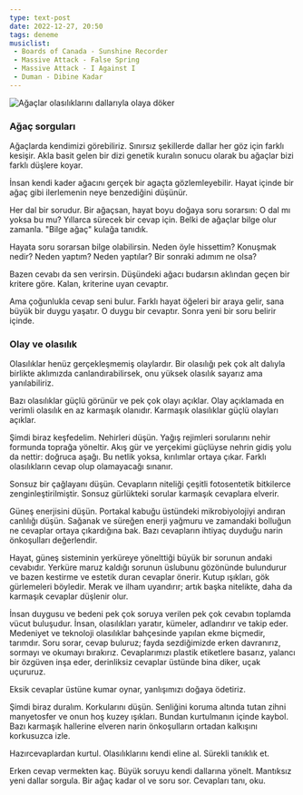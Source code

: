 ```yaml
---
type: text-post
date: 2022-12-27, 20:50
tags: deneme
musiclist:
 - Boards of Canada - Sunshine Recorder
 - Massive Attack - False Spring
 - Massive Attack - I Against I
 - Duman - Dibine Kadar
---
```


![Ağaçlar olasılıklarını dallarıyla olaya döker](/turkce/olay-ve-olasilik/sorgular.jpg)

### Ağaç sorguları

Ağaçlarda kendimizi görebiliriz. Sınırsız şekillerde dallar her göz için farklı kesişir.
Akla basit gelen bir dizi genetik kuralın sonucu olarak bu ağaçlar bizi farklı düşlere koyar.

İnsan kendi kader ağacını gerçek bir agaçta gözlemleyebilir. Hayat içinde bir ağaç gibi
ilerlemenin neye benzediğini düşünür.

Her dal bir sorudur. Bir ağaçsan, hayat boyu doğaya soru sorarsın: O dal mı yoksa bu mu?
Yıllarca sürecek bir cevap için. Belki de ağaçlar bilge olur zamanla. "Bilge ağaç" kulağa tanıdık.

Hayata soru sorarsan bilge olabilirsin. Neden öyle hissettim? Konuşmak nedir?
Neden yaptım? Neden yaptılar? Bir sonraki adımım ne olsa?

Bazen cevabı da sen verirsin. Düşündeki ağacı budarsın aklından geçen bir kritere göre.
Kalan, kriterine uyan cevaptır.

Ama çoğunlukla cevap seni bulur. Farklı hayat öğeleri bir araya gelir, sana büyük bir
duygu yaşatır. O duygu bir cevaptır. Sonra yeni bir soru belirir içinde.

### Olay ve olasılık

Olasılıklar henüz gerçekleşmemiş olaylardır. Bir olasılığı pek çok alt dalıyla birlikte
aklımızda canlandırabilirsek, onu yüksek olasılık sayarız ama yanılabiliriz.

Bazı olasılıklar güçlü görünür ve pek çok olayı açıklar. Olay açıklamada en verimli
olasılık en az karmaşık olanıdır. Karmaşık olasılıklar güçlü olayları açıklar.

Şimdi biraz keşfedelim. Nehirleri düşün. Yağış rejimleri sorularını nehir formunda
toprağa yöneltir. Akış gür ve yerçekimi güçlüyse nehrin gidiş yolu da nettir: doğruca
aşağı. Bu netlik yoksa, kırılımlar ortaya çıkar. Farklı olasılıkların cevap olup olamayacağı
sınanır.

Sonsuz bir çağlayanı düşün. Cevapların niteliği çeşitli fotosentetik bitkilerce
zenginleştirilmiştir. Sonsuz gürlükteki sorular karmaşık cevaplara elverir.

Güneş enerjisini düşün. Portakal kabuğu üstündeki mikrobiyolojiyi andıran canlılığı düşün.
Sağanak ve süreğen enerji yağmuru ve zamandaki bolluğun ne cevaplar ortaya çıkardığına bak.
Bazı cevapların ihtiyaç duyduğu narin önkoşulları değerlendir.

Hayat, güneş sisteminin yerküreye yönelttiği büyük bir sorunun andaki cevabıdır.
Yerküre maruz kaldığı sorunun üslubunu gözönünde bulundurur ve bazen kestirme
ve estetik duran cevaplar önerir. Kutup ışıkları, gök gürlemeleri böyledir. Merak
ve ilham uyandırır; artık başka nitelikte, daha da karmaşık cevaplar düşlenir olur.

İnsan duygusu ve bedeni pek çok soruya verilen pek çok cevabın toplamda vücut buluşudur.
İnsan, olasılıkları yaratır, kümeler, adlandırır ve takip eder. Medeniyet ve teknoloji
olasılıklar bahçesinde yapılan ekme biçmedir, tarımdır. Soru sorar, cevap buluruz;
fayda sezdiğimizde erken davranırız, sormayı ve okumayı bırakırız. Cevaplarımızı
plastik etiketlere basarız, yalancı bir özgüven inşa eder, derinliksiz cevaplar
üstünde bina diker, uçak uçururuz.

Eksik cevaplar üstüne kumar oynar, yanlışımızı doğaya ödetiriz.

Şimdi biraz duralım. Korkularını düşün. Senliğini koruma altında tutan zihni
manyetosfer ve onun hoş kuzey ışıkları. Bundan kurtulmanın içinde kaybol. Bazı karmaşık
hallerine elveren narin önkoşulların ortadan kalkışını korkusuzca izle.

Hazırcevaplardan kurtul. Olasılıklarını kendi eline al. Sürekli tanıklık et.

Erken cevap vermekten kaç. Büyük soruyu kendi dallarına yönelt. Mantıksız yeni dallar
sorgula. Bir ağaç kadar ol ve soru sor. Cevapları tanı, oku.
